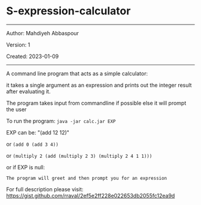 # S-expression-calculator
******************************************************************
Author: Mahdiyeh Abbaspour

Version: 1

Created: 2023-01-09

******************************************************************
A command line program that acts as a simple calculator: 

it takes a single argument as an expression and prints out the integer result after evaluating it.
 
 The program takes input from commandline if possible
 else it will prompt the user
 
 To run the program:
 ``` java -jar calc.jar EXP ```
 
 EXP can be: "(add 12 12)" 
 
 or ``` (add 0 (add 3 4)) ```
 
 or ``` (multiply 2 (add (multiply 2 3) (multiply 2 4 1 1))) ```
 
 or if EXP is null:
 
	The program will greet and then prompt you for an expression
  

For full description please visit: https://gist.github.com/rraval/2ef5e2ff228e022653db2055fc12ea9d
